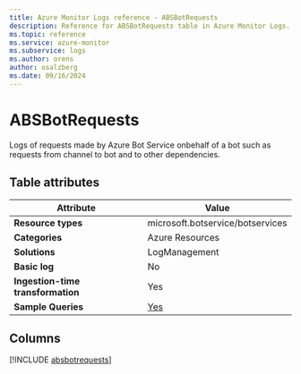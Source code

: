 ```yaml
---
title: Azure Monitor Logs reference - ABSBotRequests
description: Reference for ABSBotRequests table in Azure Monitor Logs.
ms.topic: reference
ms.service: azure-monitor
ms.subservice: logs
ms.author: orens
author: osalzberg
ms.date: 09/16/2024
---
```


# ABSBotRequests

Logs of requests made by Azure Bot Service onbehalf of a bot such as requests from channel to bot and to other dependencies.


## Table attributes

|Attribute|Value|
|---|---|
|**Resource types**|microsoft.botservice/botservices|
|**Categories**|Azure Resources|
|**Solutions**| LogManagement|
|**Basic log**|No|
|**Ingestion-time transformation**|Yes|
|**Sample Queries**|[Yes](/azure/azure-monitor/reference/queries/absbotrequests)|



## Columns
  
[!INCLUDE [absbotrequests](~/reusable-content/ce-skilling/azure/includes/azure-monitor/reference/tables/absbotrequests-include.md)]
